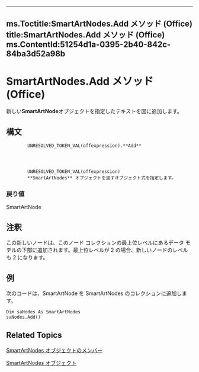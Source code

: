 

---
ms.Toctitle:SmartArtNodes.Add メソッド (Office)
title:SmartArtNodes.Add メソッド (Office)
ms.ContentId:51254d1a-0395-2b40-842c-84ba3d52a98b
---
# SmartArtNodes.Add メソッド (Office)




新しい**SmartArtNode**オブジェクトを指定したテキストを図に追加します。

## 構文

            UNRESOLVED_TOKEN_VAL(offexpression).**Add**




            UNRESOLVED_TOKEN_VAL(offexpression)
            **SmartArtNodes** オブジェクトを返すオブジェクト式を指定します。

### 戻り値
SmartArtNode





## 注釈
この新しいノードは、このノード コレクションの最上位レベルにあるデータ モデルの下部に追加されます。最上位レベルが 2 の場合、新しいノードのレベルも 2 になります。



## 例
次のコードは、SmartArtNode を SmartArtNodes のコレクションに追加します。

```vba
Dim saNodes As SmartArtNodes 
saNodes.Add()
```




## Related Topics

[SmartArtNodes オブジェクトのメンバー](1ebf55b0-5b97-5c4e-5d7f-d119ba051bf4.md)

[SmartArtNodes オブジェクト](4c35e5a4-15a1-dd6d-85a2-eb30cbaa3093.md)




